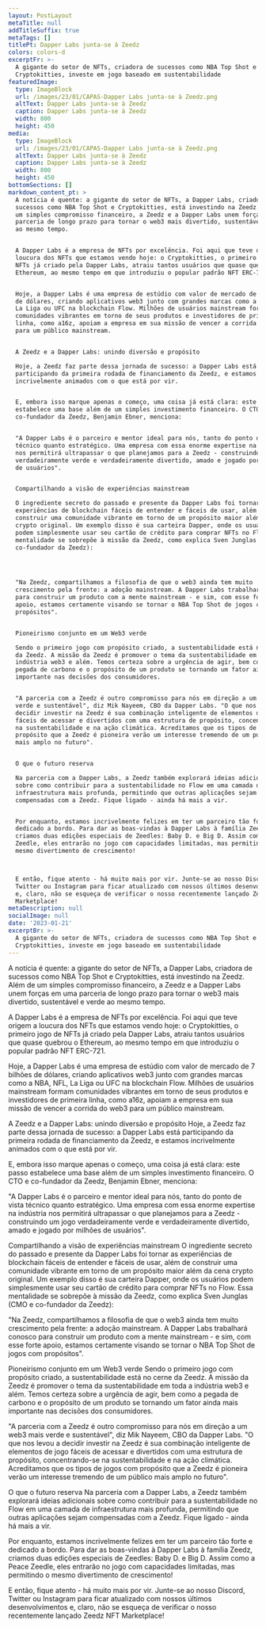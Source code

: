 ```yaml
---
layout: PostLayout
metaTitle: null
addTitleSuffix: true
metaTags: []
titlePt: Dapper Labs junta-se à Zeedz
colors: colors-d
excerptFr: >-
  A gigante do setor de NFTs, criadora de sucessos como NBA Top Shot e
  Cryptokitties, investe em jogo baseado em sustentabilidade
featuredImage:
  type: ImageBlock
  url: /images/23/01/CAPAS-Dapper Labs junta-se à Zeedz.png
  altText: Dapper Labs junta-se à Zeedz
  caption: Dapper Labs junta-se à Zeedz
  width: 800
  height: 450
media:
  type: ImageBlock
  url: /images/23/01/CAPAS-Dapper Labs junta-se à Zeedz.png
  altText: Dapper Labs junta-se à Zeedz
  caption: Dapper Labs junta-se à Zeedz
  width: 800
  height: 450
bottomSections: []
markdown_content_pt: >
  A notícia é quente: a gigante do setor de NFTs, a Dapper Labs, criadora de
  sucessos como NBA Top Shot e Cryptokitties, está investindo na Zeedz. Além de
  um simples compromisso financeiro, a Zeedz e a Dapper Labs unem forças em uma
  parceria de longo prazo para tornar o web3 mais divertido, sustentável e verde
  ao mesmo tempo.


  A Dapper Labs é a empresa de NFTs por excelência. Foi aqui que teve origem a
  loucura dos NFTs que estamos vendo hoje: o Cryptokitties, o primeiro jogo de
  NFTs já criado pela Dapper Labs, atraiu tantos usuários que quase quebrou o
  Ethereum, ao mesmo tempo em que introduziu o popular padrão NFT ERC-721.


  Hoje, a Dapper Labs é uma empresa de estúdio com valor de mercado de 7 bilhões
  de dólares, criando aplicativos web3 junto com grandes marcas como a NBA, NFL,
  La Liga ou UFC na blockchain Flow. Milhões de usuários mainstream formam
  comunidades vibrantes em torno de seus produtos e investidores de primeira
  linha, como a16z, apoiam a empresa em sua missão de vencer a corrida do web3
  para um público mainstream.


  A Zeedz e a Dapper Labs: unindo diversão e propósito

  Hoje, a Zeedz faz parte dessa jornada de sucesso: a Dapper Labs está
  participando da primeira rodada de financiamento da Zeedz, e estamos
  incrivelmente animados com o que está por vir.


  E, embora isso marque apenas o começo, uma coisa já está clara: este passo
  estabelece uma base além de um simples investimento financeiro. O CTO e
  co-fundador da Zeedz, Benjamin Ebner, menciona:


  "A Dapper Labs é o parceiro e mentor ideal para nós, tanto do ponto de vista
  técnico quanto estratégico. Uma empresa com essa enorme expertise na indústria
  nos permitirá ultrapassar o que planejamos para a Zeedz - construindo um jogo
  verdadeiramente verde e verdadeiramente divertido, amado e jogado por milhões
  de usuários".


  Compartilhando a visão de experiências mainstream

  O ingrediente secreto do passado e presente da Dapper Labs foi tornar as
  experiências de blockchain fáceis de entender e fáceis de usar, além de
  construir uma comunidade vibrante em torno de um propósito maior além da cena
  crypto original. Um exemplo disso é sua carteira Dapper, onde os usuários
  podem simplesmente usar seu cartão de crédito para comprar NFTs no Flow. Essa
  mentalidade se sobrepõe à missão da Zeedz, como explica Sven Junglas (CMO e
  co-fundador da Zeedz):




  "Na Zeedz, compartilhamos a filosofia de que o web3 ainda tem muito
  crescimento pela frente: a adoção mainstream. A Dapper Labs trabalhará conosco
  para construir um produto com a mente mainstream - e sim, com esse forte
  apoio, estamos certamente visando se tornar o NBA Top Shot de jogos com
  propósitos".


  Pioneirismo conjunto em um Web3 verde

  Sendo o primeiro jogo com propósito criado, a sustentabilidade está no cerne
  da Zeedz. A missão da Zeedz é promover o tema da sustentabilidade em toda a
  indústria web3 e além. Temos certeza sobre a urgência de agir, bem como a
  pegada de carbono e o propósito de um produto se tornando um fator ainda mais
  importante nas decisões dos consumidores.


  "A parceria com a Zeedz é outro compromisso para nós em direção a um web3 mais
  verde e sustentável", diz Mik Nayeem, CBO da Dapper Labs. "O que nos levou a
  decidir investir na Zeedz é sua combinação inteligente de elementos de jogo
  fáceis de acessar e divertidos com uma estrutura de propósito, concentrando-se
  na sustentabilidade e na ação climática. Acreditamos que os tipos de jogos com
  propósito que a Zeedz é pioneira verão um interesse tremendo de um público
  mais amplo no futuro".


  O que o futuro reserva

  Na parceria com a Dapper Labs, a Zeedz também explorará ideias adicionais
  sobre como contribuir para a sustentabilidade no Flow em uma camada de
  infraestrutura mais profunda, permitindo que outras aplicações sejam
  compensadas com a Zeedz. Fique ligado - ainda há mais a vir.


  Por enquanto, estamos incrivelmente felizes em ter um parceiro tão forte e
  dedicado a bordo. Para dar as boas-vindas à Dapper Labs à família Zeedz,
  criamos duas edições especiais de Zeedles: Baby D. e Big D. Assim como a Peace
  Zeedle, eles entrarão no jogo com capacidades limitadas, mas permitindo o
  mesmo divertimento de crescimento!



  E então, fique atento - há muito mais por vir. Junte-se ao nosso Discord,
  Twitter ou Instagram para ficar atualizado com nossos últimos desenvolvimentos
  e, claro, não se esqueça de verificar o nosso recentemente lançado Zeedz NFT
  Marketplace!
metaDescription: null
socialImage: null
date: '2023-01-21'
excerptBr: >-
  A gigante do setor de NFTs, criadora de sucessos como NBA Top Shot e
  Cryptokitties, investe em jogo baseado em sustentabilidade
---
```

A notícia é quente: a gigante do setor de NFTs, a Dapper Labs, criadora de sucessos como NBA Top Shot e Cryptokitties, está investindo na Zeedz. Além de um simples compromisso financeiro, a Zeedz e a Dapper Labs unem forças em uma parceria de longo prazo para tornar o web3 mais divertido, sustentável e verde ao mesmo tempo.

A Dapper Labs é a empresa de NFTs por excelência. Foi aqui que teve origem a loucura dos NFTs que estamos vendo hoje: o Cryptokitties, o primeiro jogo de NFTs já criado pela Dapper Labs, atraiu tantos usuários que quase quebrou o Ethereum, ao mesmo tempo em que introduziu o popular padrão NFT ERC-721.

Hoje, a Dapper Labs é uma empresa de estúdio com valor de mercado de 7 bilhões de dólares, criando aplicativos web3 junto com grandes marcas como a NBA, NFL, La Liga ou UFC na blockchain Flow. Milhões de usuários mainstream formam comunidades vibrantes em torno de seus produtos e investidores de primeira linha, como a16z, apoiam a empresa em sua missão de vencer a corrida do web3 para um público mainstream.

A Zeedz e a Dapper Labs: unindo diversão e propósito
Hoje, a Zeedz faz parte dessa jornada de sucesso: a Dapper Labs está participando da primeira rodada de financiamento da Zeedz, e estamos incrivelmente animados com o que está por vir.

E, embora isso marque apenas o começo, uma coisa já está clara: este passo estabelece uma base além de um simples investimento financeiro. O CTO e co-fundador da Zeedz, Benjamin Ebner, menciona:

"A Dapper Labs é o parceiro e mentor ideal para nós, tanto do ponto de vista técnico quanto estratégico. Uma empresa com essa enorme expertise na indústria nos permitirá ultrapassar o que planejamos para a Zeedz - construindo um jogo verdadeiramente verde e verdadeiramente divertido, amado e jogado por milhões de usuários".

Compartilhando a visão de experiências mainstream
O ingrediente secreto do passado e presente da Dapper Labs foi tornar as experiências de blockchain fáceis de entender e fáceis de usar, além de construir uma comunidade vibrante em torno de um propósito maior além da cena crypto original. Um exemplo disso é sua carteira Dapper, onde os usuários podem simplesmente usar seu cartão de crédito para comprar NFTs no Flow. Essa mentalidade se sobrepõe à missão da Zeedz, como explica Sven Junglas (CMO e co-fundador da Zeedz):

"Na Zeedz, compartilhamos a filosofia de que o web3 ainda tem muito crescimento pela frente: a adoção mainstream. A Dapper Labs trabalhará conosco para construir um produto com a mente mainstream - e sim, com esse forte apoio, estamos certamente visando se tornar o NBA Top Shot de jogos com propósitos".

Pioneirismo conjunto em um Web3 verde
Sendo o primeiro jogo com propósito criado, a sustentabilidade está no cerne da Zeedz. A missão da Zeedz é promover o tema da sustentabilidade em toda a indústria web3 e além. Temos certeza sobre a urgência de agir, bem como a pegada de carbono e o propósito de um produto se tornando um fator ainda mais importante nas decisões dos consumidores.

"A parceria com a Zeedz é outro compromisso para nós em direção a um web3 mais verde e sustentável", diz Mik Nayeem, CBO da Dapper Labs. "O que nos levou a decidir investir na Zeedz é sua combinação inteligente de elementos de jogo fáceis de acessar e divertidos com uma estrutura de propósito, concentrando-se na sustentabilidade e na ação climática. Acreditamos que os tipos de jogos com propósito que a Zeedz é pioneira verão um interesse tremendo de um público mais amplo no futuro".

O que o futuro reserva
Na parceria com a Dapper Labs, a Zeedz também explorará ideias adicionais sobre como contribuir para a sustentabilidade no Flow em uma camada de infraestrutura mais profunda, permitindo que outras aplicações sejam compensadas com a Zeedz. Fique ligado - ainda há mais a vir.

Por enquanto, estamos incrivelmente felizes em ter um parceiro tão forte e dedicado a bordo. Para dar as boas-vindas à Dapper Labs à família Zeedz, criamos duas edições especiais de Zeedles: Baby D. e Big D. Assim como a Peace Zeedle, eles entrarão no jogo com capacidades limitadas, mas permitindo o mesmo divertimento de crescimento!

E então, fique atento - há muito mais por vir. Junte-se ao nosso Discord, Twitter ou Instagram para ficar atualizado com nossos últimos desenvolvimentos e, claro, não se esqueça de verificar o nosso recentemente lançado Zeedz NFT Marketplace!

